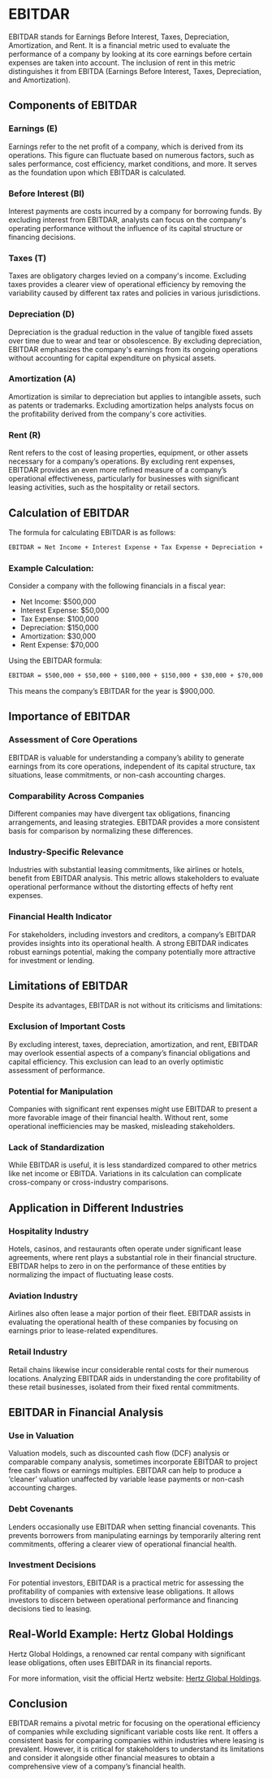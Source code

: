 # EBITDAR

EBITDAR stands for Earnings Before Interest, Taxes, Depreciation, Amortization, and Rent. It is a financial metric used to evaluate the performance of a company by looking at its core earnings before certain expenses are taken into account. The inclusion of rent in this metric distinguishes it from EBITDA (Earnings Before Interest, Taxes, Depreciation, and Amortization).

## Components of EBITDAR

### Earnings (E)
Earnings refer to the net profit of a company, which is derived from its operations. This figure can fluctuate based on numerous factors, such as sales performance, cost efficiency, market conditions, and more. It serves as the foundation upon which EBITDAR is calculated.

### Before Interest (BI)
Interest payments are costs incurred by a company for borrowing funds. By excluding interest from EBITDAR, analysts can focus on the company's operating performance without the influence of its capital structure or financing decisions.

### Taxes (T)
Taxes are obligatory charges levied on a company's income. Excluding taxes provides a clearer view of operational efficiency by removing the variability caused by different tax rates and policies in various jurisdictions.

### Depreciation (D)
Depreciation is the gradual reduction in the value of tangible fixed assets over time due to wear and tear or obsolescence. By excluding depreciation, EBITDAR emphasizes the company's earnings from its ongoing operations without accounting for capital expenditure on physical assets.

### Amortization (A)
Amortization is similar to depreciation but applies to intangible assets, such as patents or trademarks. Excluding amortization helps analysts focus on the profitability derived from the company's core activities.

### Rent (R)
Rent refers to the cost of leasing properties, equipment, or other assets necessary for a company’s operations. By excluding rent expenses, EBITDAR provides an even more refined measure of a company’s operational effectiveness, particularly for businesses with significant leasing activities, such as the hospitality or retail sectors.

## Calculation of EBITDAR

The formula for calculating EBITDAR is as follows:

```markdown
EBITDAR = Net Income + Interest Expense + Tax Expense + Depreciation + Amortization + Rent Expense
```

### Example Calculation:

Consider a company with the following financials in a fiscal year:
- Net Income: $500,000
- Interest Expense: $50,000
- Tax Expense: $100,000
- Depreciation: $150,000
- Amortization: $30,000
- Rent Expense: $70,000

Using the EBITDAR formula:

```markdown
EBITDAR = $500,000 + $50,000 + $100,000 + $150,000 + $30,000 + $70,000 = $900,000
```

This means the company’s EBITDAR for the year is $900,000.

## Importance of EBITDAR

### Assessment of Core Operations
EBITDAR is valuable for understanding a company’s ability to generate earnings from its core operations, independent of its capital structure, tax situations, lease commitments, or non-cash accounting charges.

### Comparability Across Companies
Different companies may have divergent tax obligations, financing arrangements, and leasing strategies. EBITDAR provides a more consistent basis for comparison by normalizing these differences.

### Industry-Specific Relevance
Industries with substantial leasing commitments, like airlines or hotels, benefit from EBITDAR analysis. This metric allows stakeholders to evaluate operational performance without the distorting effects of hefty rent expenses.

### Financial Health Indicator
For stakeholders, including investors and creditors, a company’s EBITDAR provides insights into its operational health. A strong EBITDAR indicates robust earnings potential, making the company potentially more attractive for investment or lending.

## Limitations of EBITDAR

Despite its advantages, EBITDAR is not without its criticisms and limitations:

### Exclusion of Important Costs
By excluding interest, taxes, depreciation, amortization, and rent, EBITDAR may overlook essential aspects of a company’s financial obligations and capital efficiency. This exclusion can lead to an overly optimistic assessment of performance.

### Potential for Manipulation
Companies with significant rent expenses might use EBITDAR to present a more favorable image of their financial health. Without rent, some operational inefficiencies may be masked, misleading stakeholders.

### Lack of Standardization
While EBITDAR is useful, it is less standardized compared to other metrics like net income or EBITDA. Variations in its calculation can complicate cross-company or cross-industry comparisons.

## Application in Different Industries

### Hospitality Industry
Hotels, casinos, and restaurants often operate under significant lease agreements, where rent plays a substantial role in their financial structure. EBITDAR helps to zero in on the performance of these entities by normalizing the impact of fluctuating lease costs.

### Aviation Industry
Airlines also often lease a major portion of their fleet. EBITDAR assists in evaluating the operational health of these companies by focusing on earnings prior to lease-related expenditures.

### Retail Industry
Retail chains likewise incur considerable rental costs for their numerous locations. Analyzing EBITDAR aids in understanding the core profitability of these retail businesses, isolated from their fixed rental commitments.

## EBITDAR in Financial Analysis

### Use in Valuation
Valuation models, such as discounted cash flow (DCF) analysis or comparable company analysis, sometimes incorporate EBITDAR to project free cash flows or earnings multiples. EBITDAR can help to produce a ‘cleaner’ valuation unaffected by variable lease payments or non-cash accounting charges.

### Debt Covenants
Lenders occasionally use EBITDAR when setting financial covenants. This prevents borrowers from manipulating earnings by temporarily altering rent commitments, offering a clearer view of operational financial health.

### Investment Decisions
For potential investors, EBITDAR is a practical metric for assessing the profitability of companies with extensive lease obligations. It allows investors to discern between operational performance and financing decisions tied to leasing.

## Real-World Example: Hertz Global Holdings

Hertz Global Holdings, a renowned car rental company with significant lease obligations, often uses EBITDAR in its financial reports.

For more information, visit the official Hertz website: [Hertz Global Holdings](https://www.hertz.com/).

## Conclusion

EBITDAR remains a pivotal metric for focusing on the operational efficiency of companies while excluding significant variable costs like rent. It offers a consistent basis for comparing companies within industries where leasing is prevalent. However, it is critical for stakeholders to understand its limitations and consider it alongside other financial measures to obtain a comprehensive view of a company’s financial health.